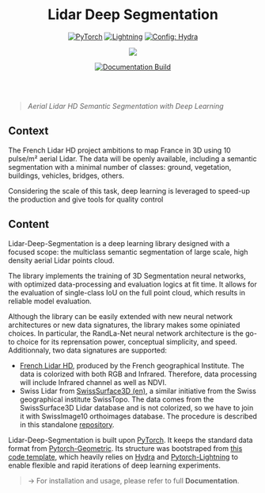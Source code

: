 <div align="center">

# Lidar Deep Segmentation


<a href="https://pytorch.org/get-started/locally/"><img alt="PyTorch" src="https://img.shields.io/badge/PyTorch-ee4c2c?logo=pytorch&logoColor=white"></a>
<a href="https://pytorchlightning.ai/"><img alt="Lightning" src="https://img.shields.io/badge/-Lightning-792ee5?logo=pytorchlightning&logoColor=white"></a>
<a href="https://hydra.cc/"><img alt="Config: Hydra" src="https://img.shields.io/badge/Config-Hydra-89b8cd"></a>

[![](https://shields.io/badge/-Lightning--Hydra--Template-017F2F?style=flat&logo=github&labelColor=303030)](https://github.com/ashleve/lightning-hydra-template)

[![Documentation Build](https://github.com/IGNF/lidar-deep-segmentation/actions/workflows/gh-pages.yml/badge.svg)](https://github.com/IGNF/lidar-deep-segmentation/actions/workflows/gh-pages.yml)
</div>
<br><br>

> *Aerial Lidar HD Semantic Segmentation with Deep Learning*

## Context
The French Lidar HD project ambitions to map France in 3D using 10 pulse/m² aerial Lidar. The data will be openly available, including a semantic segmentation with a minimal number of classes: ground, vegetation, buildings, vehicles, bridges, others.

Considering the scale of this task, deep learning is leveraged to speed-up the production and give tools for quality control

## Content

Lidar-Deep-Segmentation is a deep learning library designed with a focused scope: the multiclass semantic segmentation of large scale, high density aerial Lidar points cloud.

The library implements the training of 3D Segmentation neural networks, with optimized data-processing and evaluation logics at fit time.
It allows for the evaluation of single-class IoU on the full point cloud, which results in reliable model evaluation.

Although the library can be easily extended with new neural network architectures or new data signatures, the library makes some opiniated choices. In particular, the RandLa-Net neural network architecture is the go-to choice for its reprensation power, conceptual simplicity, and speed. 
Additionnaly, two data signatures are supported:
- [French Lidar HD](https://geoservices.ign.fr/lidarhd), produced by the French geographical Institute. The data is colorized with both RGB and Infrared. Therefore, data processing will include Infrared channel as well as NDVI.
- Swiss Lidar from [SwissSurface3D (en)](https://www.swisstopo.admin.ch/en/geodata/height/surface3d.html), a similar initiative from the Swiss geographical institute SwissTopo. The data comes from the SwissSurface3D Lidar database and is not colorized, so we have to join it with SwissImage10 orthoimages database. The procedure is described in this standalone [repository](https://github.com/CharlesGaydon/Colorize-SwissSURFACE3D-Lidar).

Lidar-Deep-Segmentation is built upon [PyTorch](https://pytorch.org/). It keeps the standard data format 
from [Pytorch-Geometric](https://pytorch-geometric.readthedocs.io/). 
Its structure was bootstraped from [this code template](https://github.com/ashleve/lightning-hydra-template),
which heavily relies on [Hydra](https://hydra.cc/) and [Pytorch-Lightning](https://github.com/PyTorchLightning/pytorch-lightning) to 
enable flexible and rapid iterations of deep learning experiments.

> -> For installation and usage, please refer to full **Documentation**.
